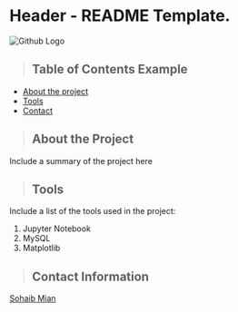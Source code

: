 # Header - README Template.

![Github Logo](https://github.githubassets.com/images/modules/logos_page/Octocat.png "Github logo - markdown")

>## Table of Contents Example
* [About the project](#about_the_project)
* [Tools](#tools)
* [Contact](#contact)
  
<a class = "anchor" id = "about_the_project"></a>
>## About the Project
Include a summary of the project here

<a class ='anchor' id='tools'></a>
>## Tools
Include a list of the tools used in the project:
1. Jupyter Notebook
2. MySQL
3. Matplotlib

<a class='anchor' id='contact'></a>
>## Contact Information
[Sohaib Mian](https://www.linkedin.com/in/sohaib-mian/)